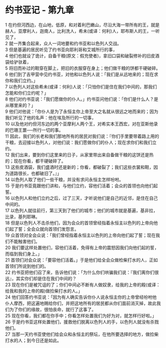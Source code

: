 # 约书亚记 - 第九章
  
 1 在约但河西边，在山地，低原，和对着利巴嫩山，尽沿大海一带所有的王，就是赫人，亚摩利人，迦南人，比利洗人，希未(或译：何利)人，耶布斯人的王，一听见了，  
 2 就一齐集合起来，众人一词地要和约书亚和以色列人交战。  
 3 但是基遍的居民听见了约书亚向耶利哥和艾城所行的事，  
 4 他们也就设了诡计，自备干粮(原文：假充使者)，拿旧口袋和破裂修补的旧皮酒袋给驴驮着，  
 5 将旧而补过的鞋穿在脚上，把旧的衣服穿在身上；他们做干粮的饼都干硬破碎。  
 6 他们到了吉甲营中见约书亚，对他和以色列人说：「我们是从远地来的；现在求你和我们立约。」  
 7 以色列人对这些希未(或译：何利)人说：「只怕你们是住在我们中间的，那我们怎能和你们立约呢？」  
 8 他们对约书亚说：「我们愿做你的仆人。」约书亚问他们说：「你们是什么人？是从哪里来的？」  
 9 他们对他说：「你仆人是为了永恒主你上帝至大之名就从很远之地而来的；因为我们听见了他的名声：他在埃及所行的一切事，  
 10 以及他对约但河东边的两个亚摩利人两个王，对希实本王西宏，对在亚斯他录的巴珊王噩──所行一切的事。  
 11 因此，我们的长老和我们那地所有的居民对我们说：『你们手里要带着路上用的干粮，去迎接以色列人，对他们说：我们愿做你们的仆人；现在求你们和我们立约。  
 12 我们出来，要到你们这里来的日子，从家里带出来自备做干粮的这饼还是热的；现在你看，都干硬破碎了。  
 13 这些皮酒袋，我们盛酒时还是新的；你看，都破裂了；我们这些衣裳和鞋，因为道路很长，也都破旧了。』」  
 14 以色列人取了他们一些干粮，并没有求问永恒主怎样吩咐。  
 15 于是约书亚竟跟他们讲和，与他们立约，容他们活着；会众的首领也向他们起誓。  
 16 以色列人和他们立约之后，过了三天，才听说他们是自己的近邻，是住在自己中间的。  
 17 以色列人就往前行，第三天到了他们的城市；他们的城市就是基遍，基非拉，比录，基列耶琳。  
 18 但是以色列人不击杀他们，因为会众的首领曾经指着永恒主以色列的上帝向他们起了誓；全会众就向首领们发怨言。  
 19 众首领对全会众说：「我们曾经指着永恒主以色列的上帝向他们起了誓；现在我们不能触害他们。  
 20 我们要这样处置他们，容他们活着，免得有上帝的震怒因我们向他们起的誓，而临到我们身上。」  
 21 首领们对会众说：「要容他们活着。」于是他们给全会众做检柴打水的人，正如首领们所说到他们的。  
 22 约书亚把他们召了来，告诉他们说：「为什么你们哄骗我们说：『我们离你们很远』，其实你们却是住在我们中间的？  
 23 现在你们是被咒诅的了；你们中间必不断有人做奴隶，给我的上帝的殿(或译：给我和我的上帝的殿)做捡柴打水的人。」  
 24 他们回答约书亚说：「因为有人确实告诉你仆人说永恒主你的上帝曾经吩咐他仆人摩西，把这遍地赐给你们，并把这地所有的居民都从你们面前消灭掉，故此我们为了你们的缘故，很怕丧命，就行了这事了。  
 25 现在你看，我们都在你手中；你看怎样处置我们为好为对，就怎样行好啦。」  
 26 于是约书亚这样处置他们，援救他们脱离以色列人的手，以色列人就没有杀戮他们。  
 27 当那一天约书亚使他们给会众和永恒主的祭坛，在他所要选择的地方，做捡柴打水的人；到今日还是如此。